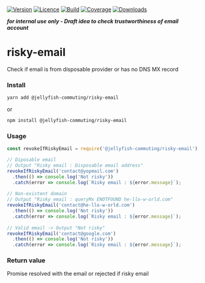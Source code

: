 [![Version](https://img.shields.io/npm/v/@jellyfish-commuting/risky-email)](https://www.npmjs.com/package/@jellyfish-commuting/risky-email)
[![Licence](https://img.shields.io/npm/l/@jellyfish-commuting/risky-email)](https://en.wikipedia.org/wiki/MIT_license)
[![Build](https://img.shields.io/travis/jellyfish-commuting/risky-email)](https://travis-ci.org/github/jellyfish-commuting/risky-email)
[![Coverage](https://img.shields.io/codecov/c/github/jellyfish-commuting/risky-email)](https://codecov.io/gh/jellyfish-commuting/risky-email)
[![Downloads](https://img.shields.io/npm/dt/@jellyfish-commuting/risky-email)](https://www.npmjs.com/package/@jellyfish-commuting/risky-email)

__*for internal use only - Draft idea to check trustworthiness of email account*__

# risky-email
Check if email is from disposable provider or has no DNS MX record

### Install

```bash
yarn add @jellyfish-commuting/risky-email
```
or
```bash
npm install @jellyfish-commuting/risky-email
```
### Usage

```javascript
const revokeIfRiskyEmail = require('@jellyfish-commuting/risky-email');

// Diposable email 
// Output "Risky email : Disposable email address"
revokeIfRiskyEmail('contact@yopmail.com')
  .then(() => console.log('Not risky'))
  .catch(error => console.log(`Risky email : ${error.message}`);
  
// Non-existent domain 
// Output "Risky email : queryMx ENOTFOUND he-llo-w-orld.com"
revokeIfRiskyEmail('contact@he-llo-w-orld.com')
  .then(() => console.log('Not risky'))
  .catch(error => console.log(`Risky email : ${error.message}`);
    
// Valid email -> Output "Not risky"
revokeIfRiskyEmail('contact@google.com')
  .then(() => console.log('Not risky'))
  .catch(error => console.log(`Risky email : ${error.message}`);
```

### Return value

Promise resolved with the email or rejected if risky email
